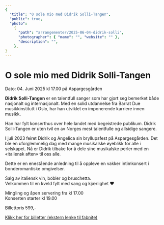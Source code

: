 ```yaml
---
{
  "title": "O sole mio med Didrik Solli-Tangen",
  "public": true,
  "photo":
    {
      "path": "arrangementer/2025-06-04-didrik-solli",
      "photographer": { "name": "", "website": "" },
      "description": "",
    },
}
---
```


# O sole mio med Didrik Solli-Tangen

Dato: 04. Juni 2025 kl 17.00 på Aspargesgården

**Didrik Solli-Tangen** er en talentfull sanger som har gjort seg bemerket både nasjonalt og internasjonalt. Med en solid utdannelse fra Barrat Due musikkinstitutt i Oslo, har han utviklet en imponerende karriere innen musikk.

Han har fylt konserthus over hele landet med begeistrede publikum. Didrik Solli-Tangen er uten tvil en av Norges mest talentfulle og allsidige sangere.

I juli 2023 feiret Didrik og Angelica sin bryllupsfest på Aspargesgården. Det ble en uforglemmelig dag med mange musikalske øyeblikk for alle i selskapet.
Nå er Didrik tilbake for å dele sine musikalske perler med en «italiensk aften» til oss alle.

Dette er en enestående anledning til å oppleve en vakker intimkonsert i bonderomantiske omgivelser.

Salg av italiensk vin, bobler og bruschetta.\
Velkommen til en kveld fylt med sang og kjærlighet ♥️

Mingling og åpen servering fra kl 17.00\
Konserten starter kl 19.00

Billettpris 599,-

[Klikk her for billetter (ekstern lenke til fabnite)](https://fabnite.com/no/events/italiensk-aften-med-didrik-solli-tangen-konsert-2025-06-04)

